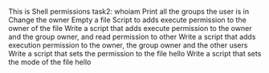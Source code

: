This is Shell permissions
task2: whoiam
Print all the groups the user is in
Change the owner 
Empty a file 
Script to  adds execute permission to the owner of the file 
Write a script that adds execute permission to the owner and the group owner, and read permission to other
Write a script that adds execution permission to the owner, the group owner and the other users
Write a script that sets the permission to the file hello
Write a script that sets the mode of the file hello

